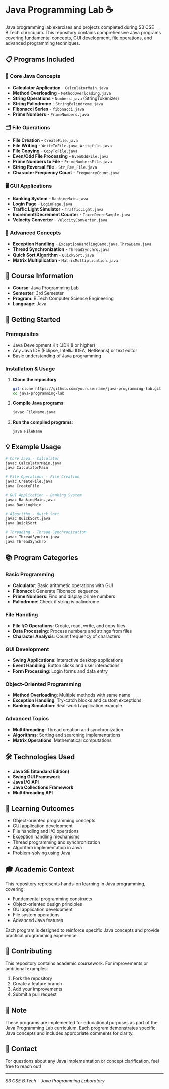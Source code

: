 # Java Programming Lab ☕

Java programming lab exercises and projects completed during S3 CSE B.Tech curriculum. This repository contains comprehensive Java programs covering fundamental concepts, GUI development, file operations, and advanced programming techniques.

## 📋 Programs Included

### 🎯 Core Java Concepts
- **Calculator Application** - `CalculatorMain.java`
- **Method Overloading** - `MethodOverloading.java`
- **String Operations** - `Numbers.java` (StringTokenizer)
- **String Palindrome** - `StringPalindrome.java`
- **Fibonacci Series** - `fibonacci.java`
- **Prime Numbers** - `PrimeNumbers.java`

### 🗂️ File Operations
- **File Creation** - `CreateFile.java`
- **File Writing** - `WriteToFile.java`, `Writefile.java`
- **File Copying** - `CopyToFile.java`
- **Even/Odd File Processing** - `EvenOddFile.java`
- **Prime Numbers to File** - `PrimeNumbersFile.java`
- **String Reversal File** - `Str_Rev_File.java`
- **Character Frequency Count** - `FrequencyCount.java`

### 🖥️ GUI Applications
- **Banking System** - `BankingMain.java`
- **Login Page** - `LoginPage.java`
- **Traffic Light Simulator** - `TrafficLight.java`
- **Increment/Decrement Counter** - `IncreDecreSample.java`
- **Velocity Converter** - `VelocityConverter.java`

### 🔧 Advanced Concepts
- **Exception Handling** - `ExceptionHandlingDemo.java`, `ThrowDemo.java`
- **Thread Synchronization** - `ThreadSynchro.java`
- **Quick Sort Algorithm** - `QuickSort.java`
- **Matrix Multiplication** - `MatrixMultiplication.java`

## 🎯 Course Information

- **Course**: Java Programming Lab
- **Semester**: 3rd Semester
- **Program**: B.Tech Computer Science Engineering
- **Language**: Java

## 🚀 Getting Started

### Prerequisites
- Java Development Kit (JDK 8 or higher)
- Any Java IDE (Eclipse, IntelliJ IDEA, NetBeans) or text editor
- Basic understanding of Java programming

### Installation & Usage

1. **Clone the repository**:
   ```bash
   git clone https://github.com/yourusername/java-programming-lab.git
   cd java-programming-lab
   ```

2. **Compile Java programs**:
   ```bash
   javac FileName.java
   ```

3. **Run the compiled programs**:
   ```bash
   java FileName
   ```

## 💡 Example Usage

```bash
# Core Java - Calculator
javac CalculatorMain.java
java CalculatorMain

# File Operations - File Creation
javac CreateFile.java
java CreateFile

# GUI Application - Banking System
javac BankingMain.java
java BankingMain

# Algorithm - Quick Sort
javac QuickSort.java
java QuickSort

# Threading - Thread Synchronization
javac ThreadSynchro.java
java ThreadSynchro
```

## 📚 Program Categories

### Basic Programming
- **Calculator**: Basic arithmetic operations with GUI
- **Fibonacci**: Generate Fibonacci sequence
- **Prime Numbers**: Find and display prime numbers
- **Palindrome**: Check if string is palindrome

### File Handling
- **File I/O Operations**: Create, read, write, and copy files
- **Data Processing**: Process numbers and strings from files
- **Character Analysis**: Count frequency of characters

### GUI Development
- **Swing Applications**: Interactive desktop applications
- **Event Handling**: Button clicks and user interactions
- **Form Processing**: Login forms and data entry

### Object-Oriented Programming
- **Method Overloading**: Multiple methods with same name
- **Exception Handling**: Try-catch blocks and custom exceptions
- **Banking Simulation**: Real-world application example

### Advanced Topics
- **Multithreading**: Thread creation and synchronization
- **Algorithms**: Sorting and searching implementations
- **Matrix Operations**: Mathematical computations

## 🛠️ Technologies Used

- **Java SE (Standard Edition)**
- **Swing GUI Framework**
- **Java I/O API**
- **Java Collections Framework**
- **Multithreading API**

## 📖 Learning Outcomes

- Object-oriented programming concepts
- GUI application development
- File handling and I/O operations
- Exception handling mechanisms
- Thread programming and synchronization
- Algorithm implementation in Java
- Problem-solving using Java

## 🎓 Academic Context

This repository represents hands-on learning in Java programming, covering:
- Fundamental programming constructs
- Object-oriented design principles
- GUI application development
- File system operations
- Advanced Java features

Each program is designed to reinforce specific Java concepts and provide practical programming experience.

## 🤝 Contributing

This repository contains academic coursework. For improvements or additional examples:

1. Fork the repository
2. Create a feature branch
3. Add your improvements
4. Submit a pull request

## 📝 Note

These programs are implemented for educational purposes as part of the Java Programming Lab curriculum. Each program demonstrates specific Java concepts and includes appropriate comments for clarity.

## 📧 Contact

For questions about any Java implementation or concept clarification, feel free to reach out!

---
*S3 CSE B.Tech - Java Programming Laboratory*
